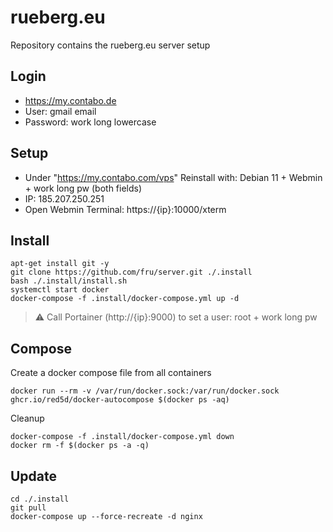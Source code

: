 # rueberg.eu 

Repository contains the rueberg.eu server setup

## Login
- https://my.contabo.de
- User: gmail email
- Password: work long lowercase

## Setup
- Under "https://my.contabo.com/vps" Reinstall with: Debian 11 + Webmin + work long pw (both fields)
- IP: 185.207.250.251
- Open Webmin Terminal: https://{ip}:10000/xterm

## Install
```
apt-get install git -y
git clone https://github.com/fru/server.git ./.install
bash ./.install/install.sh
systemctl start docker
docker-compose -f .install/docker-compose.yml up -d
```
> :warning: Call Portainer (http://{ip}:9000) to set a user: root + work long pw

## Compose
Create a docker compose file from all containers
```
docker run --rm -v /var/run/docker.sock:/var/run/docker.sock ghcr.io/red5d/docker-autocompose $(docker ps -aq)
```
Cleanup
```
docker-compose -f .install/docker-compose.yml down
docker rm -f $(docker ps -a -q)
```
## Update
```
cd ./.install
git pull
docker-compose up --force-recreate -d nginx
```
